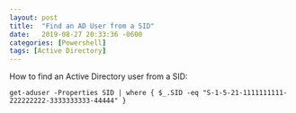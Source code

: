 ```yaml
---
layout: post
title:  "Find an AD User from a SID"
date:   2019-08-27 20:33:36 -0600
categories: [Powershell]
tags: [Active Directory]
---
```


How to find an Active Directory user from a SID:

```posh
get-aduser -Properties SID | where { $_.SID -eq "S-1-5-21-1111111111-222222222-3333333333-44444" }
```
